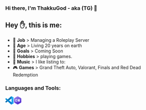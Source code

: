 ### Hi there, I'm ThakkuGod - aka (TG) 👋

## Hey ✋, this is me:

- 🧹 **Job** > Managing a Roleplay Server
- 👴 **Age** > Living 20 years on earth
- 🥅 **Goals** > Coming Soon 
- 🧩 **Hobbies** > playing games.
- 🎵 **Music** > I like listing to: 
- 🎮 **Games** > Grand Theft Auto, Valorant, Finals and Red Dead Redemption

### Languages and Tools:
<img align="left" alt="Visual Studio Code" width="26px" src="https://raw.githubusercontent.com/github/explore/80688e429a7d4ef2fca1e82350fe8e3517d3494d/topics/visual-studio-code/visual-studio-code.png" />
<img align="left" alt="C#" width="26px" src="https://raw.githubusercontent.com/github/explore/80688e429a7d4ef2fca1e82350fe8e3517d3494d/topics/csharp/csharp.png" />
<!---
- 👋 Hi, I’m @Thakku-God
- 👀 I’m interested in ...
- 🌱 I’m currently learning ...
- 💞️ I’m looking to collaborate on FiveM And Discord Development...
- 📫 How to reach me Through Discord !ThakkuGod#1594 ...
--->
<!---
Thakku-God/Thakku-God is a ✨ special ✨ repository because its `README.md` (this file) appears on your GitHub profile.
You can click the Preview link to take a look at your changes.
--->
